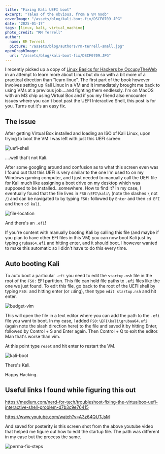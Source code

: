 ```yaml
---
title: "Fixing Kali UEFI boot"
excerpt: "Tales of the obvious, from a VM noob"
coverImage: "/assets/blog/kali-boot-fix/DSCF0709.JPG"
date: "2025-01-17"
tags: [linux, kali, virtual_machine]
photo_credit: "RM Terrell"
author:
  name: RM Terrell
  picture: "/assets/blog/authors/rm-terrell-small.jpg"
openGraphImage:
  url: "/assets/blog/kali-boot-fix/DSCF0709.JPG"
---
```


I recently picked up a copy of [Linux Basics for Hackers by OccupyTheWeb](https://nostarch.com/linuxbasicsforhackers) in an attempt to learn more about Linux but do so with a bit more of a practical direction than "learn linux". The first part of the book however involves setting up Kali Linux in a VM and it immediately brought me back to using VMs at a previous job....and fighting them endlessly. I'm on MacOS with an M3 chip using Virtual Box and if you my friend also encounter issues where you can't boot past the UEFI Interactive Shell, this post is for you. Turns out it's an easy fix.

## The issue

After getting Virtual Box installed and loading an ISO of Kali Linux, upon trying to boot the VM I was left with just this UEFI screen:

![uefi-shell](/assets/blog/kali-boot-fix/uefi.png)

....well that't not Kali.

After some googling around and confusion as to what this screen even was I found out that this UEFI is very similar to the one I'm used to on my Windows gaming computer, and I just needed to manually call the UEFI file for Kali much like assigning a boot drive on my desktop which was supposed to be installed...somewhere. How to find it? In my case, I eventually found that the file lives in `FS0:\EFI\kali\` (note the slashes `\` not `/`) and can be navigated to by typing `FS0:` followed by `Enter` and then `cd EFI` and then `cd kali`.

![file-location](/assets/blog/kali-boot-fix/uefi-file-location.png)

And there's an `.efi`!

If you're content with manually booting Kali by calling this file (and maybe if you plan to have other EFI files in this VM) you can now boot Kali just by typing `grubaa64.efi` and hitting enter, and it should boot. I however wanted to make this automatic so I didn't have to do this every time.

## Auto booting Kali

To auto boot a particular `.efi` you need to edit the `startup.nsh` file in the root of the `FS0:` EFI partition. This file can hold file paths to `.efi` files like the one we just found. To edit this file, go back to the root of the UEFI shell by typing `FS0:` and hitting enter (or `cd`ing), then type `edit startup.nsh` and hit enter.

![budget-vim](/assets/blog/kali-boot-fix/budget-vim.png)

This will open the file in a text editor where you can add the path to the `.efi` file you want to boot. In my case, I added `FS0:\EFI\kali\grubaa64.efi` (again note the slash direction here) to the file and saved it by hitting Enter, followed by Control + S and Enter again. Then Control + Q to exit the editor. Man that's worse than vim.

At this point type `reset` and hit enter to restart the VM.

![kali-boot](/assets/blog/kali-boot-fix/kali-boot.png)

There's Kali.

Happy Hacking.

## Useful links I found while figuring this out

<https://medium.com/nerd-for-tech/troubleshoot-fixing-the-virtualbox-uefi-interactive-shell-problem-d7b3c9e76415>

<https://www.youtube.com/watch?v=A3z64QUTJsM>

And saved for posterity is this screen shot from the above youtube video that helped me figure out how to edit the startup file. The path was different in my case but the process the same.

![perma-fix-steps](/assets/blog/kali-boot-fix/perma-fix-steps.png)

